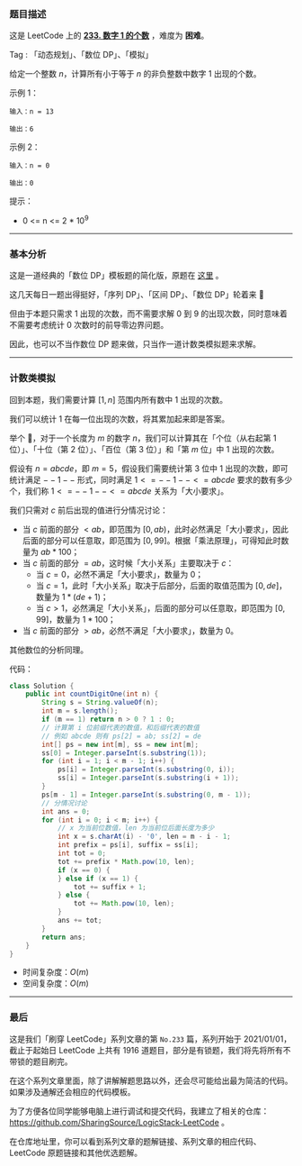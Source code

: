 ### 题目描述

这是 LeetCode 上的 **[233. 数字 1 的个数](https://leetcode-cn.com/problems/number-of-digit-one/solution/gong-shui-san-xie-jiang-shu-wei-dp-wen-t-c9oi/)** ，难度为 **困难**。

Tag : 「动态规划」、「数位 DP」、「模拟」


给定一个整数 $n$，计算所有小于等于 $n$ 的非负整数中数字 $1$ 出现的个数。


示例 1：
```
输入：n = 13

输出：6
```
示例 2：
```
输入：n = 0

输出：0
```

提示：
* 0 <= n <= 2 * $10^9$

---

### 基本分析

这是一道经典的「数位 DP」模板题的简化版，原题在 [这里](https://www.luogu.com.cn/problem/P1980) 。

这几天每日一题出得挺好，「序列 DP」、「区间 DP」、「数位 DP」轮着来 🤣

但由于本题只需求 $1$ 出现的次数，而不需要求解 $0$ 到 $9$ 的出现次数，同时意味着不需要考虑统计 $0$ 次数时的前导零边界问题。

因此，也可以不当作数位 DP 题来做，只当作一道计数类模拟题来求解。

---

### 计数类模拟

回到本题，我们需要计算 $[1, n]$ 范围内所有数中 $1$ 出现的次数。

我们可以统计 $1$ 在每一位出现的次数，将其累加起来即是答案。

举个 🌰，对于一个长度为 $m$ 的数字 $n$，我们可以计算其在「个位（从右起第 $1$ 位）」、「十位（第 $2$ 位）」、「百位（第 $3$ 位）」和「第 $m$ 位」中 $1$ 出现的次数。

假设有 $n = abcde$，即 $m = 5$，假设我们需要统计第 $3$ 位中 $1$ 出现的次数，即可统计满足 $--1--$ 形式，同时满足 $1 <= --1-- <= abcde$ 要求的数有多少个，我们称 $1 <= --1-- <= abcde$ 关系为「大小要求」。

我们只需对 $c$ 前后出现的值进行分情况讨论：

* 当 $c$ 前面的部分 $< ab$，即范围为 $[0, ab)$，此时必然满足「大小要求」，因此后面的部分可以任意取，即范围为 $[0, 99]$。根据「乘法原理」，可得知此时数量为 $ab * 100$；
* 当 $c$ 前面的部分 $= ab$，这时候「大小关系」主要取决于 $c$：
    * 当 $c = 0$，必然不满足「大小要求」，数量为 $0$；
    * 当 $c = 1$，此时「大小关系」取决于后部分，后面的取值范围为 $[0, de]$，数量为 $1 * (de + 1)$；
    * 当 $c > 1$，必然满足「大小关系」，后面的部分可以任意取，即范围为 $[0, 99]$，数量为 $1 * 100$；
* 当 $c$ 前面的部分 $> ab$，必然不满足「大小要求」，数量为 $0$。

其他数位的分析同理。

代码：
```Java
class Solution {
    public int countDigitOne(int n) {
        String s = String.valueOf(n);
        int m = s.length();
        if (m == 1) return n > 0 ? 1 : 0;
        // 计算第 i 位前缀代表的数值，和后缀代表的数值
        // 例如 abcde 则有 ps[2] = ab; ss[2] = de
        int[] ps = new int[m], ss = new int[m];
        ss[0] = Integer.parseInt(s.substring(1));
        for (int i = 1; i < m - 1; i++) {
            ps[i] = Integer.parseInt(s.substring(0, i));
            ss[i] = Integer.parseInt(s.substring(i + 1));
        }
        ps[m - 1] = Integer.parseInt(s.substring(0, m - 1));
        // 分情况讨论
        int ans = 0;
        for (int i = 0; i < m; i++) {
            // x 为当前位数值，len 为当前位后面长度为多少
            int x = s.charAt(i) - '0', len = m - i - 1;
            int prefix = ps[i], suffix = ss[i];
            int tot = 0;
            tot += prefix * Math.pow(10, len);
            if (x == 0) {
            } else if (x == 1) {
                tot += suffix + 1;
            } else {
                tot += Math.pow(10, len);
            }
            ans += tot;
        }
        return ans;
    }
}
```
* 时间复杂度：$O(m)$
* 空间复杂度：$O(m)$

---

### 最后

这是我们「刷穿 LeetCode」系列文章的第 `No.233` 篇，系列开始于 2021/01/01，截止于起始日 LeetCode 上共有 1916 道题目，部分是有锁题，我们将先将所有不带锁的题目刷完。

在这个系列文章里面，除了讲解解题思路以外，还会尽可能给出最为简洁的代码。如果涉及通解还会相应的代码模板。

为了方便各位同学能够电脑上进行调试和提交代码，我建立了相关的仓库：https://github.com/SharingSource/LogicStack-LeetCode 。

在仓库地址里，你可以看到系列文章的题解链接、系列文章的相应代码、LeetCode 原题链接和其他优选题解。

